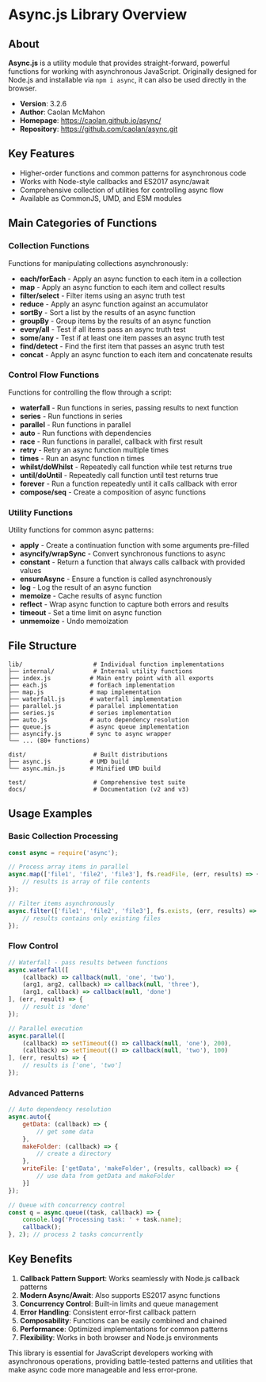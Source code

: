 # Async.js Library Overview

## About
**Async.js** is a utility module that provides straight-forward, powerful functions for working with asynchronous JavaScript. Originally designed for Node.js and installable via `npm i async`, it can also be used directly in the browser.

- **Version**: 3.2.6
- **Author**: Caolan McMahon
- **Homepage**: https://caolan.github.io/async/
- **Repository**: https://github.com/caolan/async.git

## Key Features
- Higher-order functions and common patterns for asynchronous code
- Works with Node-style callbacks and ES2017 async/await
- Comprehensive collection of utilities for controlling async flow
- Available as CommonJS, UMD, and ESM modules

## Main Categories of Functions

### Collection Functions
Functions for manipulating collections asynchronously:
- **each/forEach** - Apply an async function to each item in a collection
- **map** - Apply an async function to each item and collect results
- **filter/select** - Filter items using an async truth test
- **reduce** - Apply an async function against an accumulator
- **sortBy** - Sort a list by the results of an async function
- **groupBy** - Group items by the results of an async function
- **every/all** - Test if all items pass an async truth test
- **some/any** - Test if at least one item passes an async truth test
- **find/detect** - Find the first item that passes an async truth test
- **concat** - Apply an async function to each item and concatenate results

### Control Flow Functions
Functions for controlling the flow through a script:
- **waterfall** - Run functions in series, passing results to next function
- **series** - Run functions in series
- **parallel** - Run functions in parallel
- **auto** - Run functions with dependencies
- **race** - Run functions in parallel, callback with first result
- **retry** - Retry an async function multiple times
- **times** - Run an async function n times
- **whilst/doWhilst** - Repeatedly call function while test returns true
- **until/doUntil** - Repeatedly call function until test returns true
- **forever** - Run a function repeatedly until it calls callback with error
- **compose/seq** - Create a composition of async functions

### Utility Functions
Utility functions for common async patterns:
- **apply** - Create a continuation function with some arguments pre-filled
- **asyncify/wrapSync** - Convert synchronous functions to async
- **constant** - Return a function that always calls callback with provided values
- **ensureAsync** - Ensure a function is called asynchronously
- **log** - Log the result of an async function
- **memoize** - Cache results of async function
- **reflect** - Wrap async function to capture both errors and results
- **timeout** - Set a time limit on async function
- **unmemoize** - Undo memoization

## File Structure
```
lib/                    # Individual function implementations
├── internal/           # Internal utility functions
├── index.js           # Main entry point with all exports
├── each.js            # forEach implementation
├── map.js             # map implementation
├── waterfall.js       # waterfall implementation
├── parallel.js        # parallel implementation
├── series.js          # series implementation
├── auto.js            # auto dependency resolution
├── queue.js           # async queue implementation
├── asyncify.js        # sync to async wrapper
└── ... (80+ functions)

dist/                   # Built distributions
├── async.js           # UMD build
└── async.min.js       # Minified UMD build

test/                   # Comprehensive test suite
docs/                   # Documentation (v2 and v3)
```

## Usage Examples

### Basic Collection Processing
```javascript
const async = require('async');

// Process array items in parallel
async.map(['file1', 'file2', 'file3'], fs.readFile, (err, results) => {
    // results is array of file contents
});

// Filter items asynchronously
async.filter(['file1', 'file2', 'file3'], fs.exists, (err, results) => {
    // results contains only existing files
});
```

### Flow Control
```javascript
// Waterfall - pass results between functions
async.waterfall([
    (callback) => callback(null, 'one', 'two'),
    (arg1, arg2, callback) => callback(null, 'three'),
    (arg1, callback) => callback(null, 'done')
], (err, result) => {
    // result is 'done'
});

// Parallel execution
async.parallel([
    (callback) => setTimeout(() => callback(null, 'one'), 200),
    (callback) => setTimeout(() => callback(null, 'two'), 100)
], (err, results) => {
    // results is ['one', 'two']
});
```

### Advanced Patterns
```javascript
// Auto dependency resolution
async.auto({
    getData: (callback) => {
        // get some data
    },
    makeFolder: (callback) => {
        // create a directory
    },
    writeFile: ['getData', 'makeFolder', (results, callback) => {
        // use data from getData and makeFolder
    }]
});

// Queue with concurrency control
const q = async.queue((task, callback) => {
    console.log('Processing task: ' + task.name);
    callback();
}, 2); // process 2 tasks concurrently
```

## Key Benefits
1. **Callback Pattern Support**: Works seamlessly with Node.js callback patterns
2. **Modern Async/Await**: Also supports ES2017 async functions
3. **Concurrency Control**: Built-in limits and queue management
4. **Error Handling**: Consistent error-first callback pattern
5. **Composability**: Functions can be easily combined and chained
6. **Performance**: Optimized implementations for common patterns
7. **Flexibility**: Works in both browser and Node.js environments

This library is essential for JavaScript developers working with asynchronous operations, providing battle-tested patterns and utilities that make async code more manageable and less error-prone.